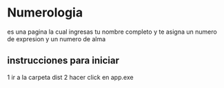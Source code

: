 # Numerologia
es una pagina la cual ingresas tu nombre completo y te asigna un numero de expresion y un numero de alma
## instrucciones para iniciar
1 ir a la carpeta dist
2 hacer click en app.exe
